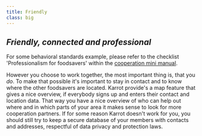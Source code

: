 ```yaml
---
title: Friendly
class: big
---
```


## <div class="fa fa-female"></div> _Friendly, connected and professional_

For some behavioral standards example, please refer to the checklist 'Professionalism for foodsavers' within the <a href="https://yunity.atlassian.net/wiki/spaces/FSINT/pages/46203075/How+to+build+and+maintain+cooperations+with+stores" target="_blank">cooperation mini manual</a>.

However you choose to work together, the most important thing is, that you _do_. To make that possible it's important to stay in contact and to know where the other foodsavers are located. Karrot provide's a map feature that gives a nice overview, if everybody signs up and enters their contact and location data. That way you have a nice overview of who can help out where and in which parts of your area it makes sense to look for more cooperation partners. If for some reason Karrot doesn't work for you, you should still try to keep a secure database of your members with contacts and addresses, respectful of data privacy and protection laws.
